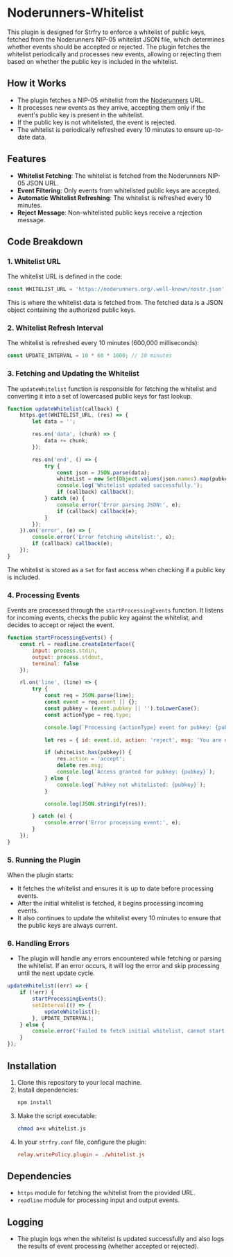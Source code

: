 
# Noderunners-Whitelist

This plugin is designed for Strfry to enforce a whitelist of public keys, fetched from the Noderunners NIP-05 whitelist JSON file, which determines whether events should be accepted or rejected. The plugin fetches the whitelist periodically and processes new events, allowing or rejecting them based on whether the public key is included in the whitelist.

## How it Works

- The plugin fetches a NIP-05 whitelist from the [Noderunners](https://noderunners.org/.well-known/nostr.json) URL.
- It processes new events as they arrive, accepting them only if the event's public key is present in the whitelist.
- If the public key is not whitelisted, the event is rejected.
- The whitelist is periodically refreshed every 10 minutes to ensure up-to-date data.

## Features

- **Whitelist Fetching**: The whitelist is fetched from the Noderunners NIP-05 JSON URL.
- **Event Filtering**: Only events from whitelisted public keys are accepted.
- **Automatic Whitelist Refreshing**: The whitelist is refreshed every 10 minutes.
- **Reject Message**: Non-whitelisted public keys receive a rejection message.
  
## Code Breakdown

### 1. Whitelist URL

The whitelist URL is defined in the code:

```javascript
const WHITELIST_URL = 'https://noderunners.org/.well-known/nostr.json';
```

This is where the whitelist data is fetched from. The fetched data is a JSON object containing the authorized public keys.

### 2. Whitelist Refresh Interval

The whitelist is refreshed every 10 minutes (600,000 milliseconds):

```javascript
const UPDATE_INTERVAL = 10 * 60 * 1000; // 10 minutes
```

### 3. Fetching and Updating the Whitelist

The `updateWhitelist` function is responsible for fetching the whitelist and converting it into a set of lowercased public keys for fast lookup.

```javascript
function updateWhitelist(callback) {
    https.get(WHITELIST_URL, (res) => {
        let data = '';

        res.on('data', (chunk) => {
            data += chunk;
        });

        res.on('end', () => {
            try {
                const json = JSON.parse(data);
                whiteList = new Set(Object.values(json.names).map(pubkey => pubkey.toLowerCase()));
                console.log('Whitelist updated successfully.');
                if (callback) callback();
            } catch (e) {
                console.error('Error parsing JSON:', e);
                if (callback) callback(e);
            }
        });
    }).on('error', (e) => {
        console.error('Error fetching whitelist:', e);
        if (callback) callback(e);
    });
}
```

The whitelist is stored as a `Set` for fast access when checking if a public key is included.

### 4. Processing Events

Events are processed through the `startProcessingEvents` function. It listens for incoming events, checks the public key against the whitelist, and decides to accept or reject the event.

```javascript
function startProcessingEvents() {
    const rl = readline.createInterface({
        input: process.stdin,
        output: process.stdout,
        terminal: false
    });

    rl.on('line', (line) => {
        try {
            const req = JSON.parse(line);
            const event = req.event || {};
            const pubkey = (event.pubkey || '').toLowerCase();
            const actionType = req.type;

            console.log(`Processing {actionType} event for pubkey: {pubkey}`);

            let res = { id: event.id, action: 'reject', msg: 'You are not authorized to access this relay.' };

            if (whiteList.has(pubkey)) {
                res.action = 'accept';
                delete res.msg;
                console.log(`Access granted for pubkey: {pubkey}`);
            } else {
                console.log(`Pubkey not whitelisted: {pubkey}`);
            }

            console.log(JSON.stringify(res));

        } catch (e) {
            console.error('Error processing event:', e);
        }
    });
}
```

### 5. Running the Plugin

When the plugin starts:
- It fetches the whitelist and ensures it is up to date before processing events.
- After the initial whitelist is fetched, it begins processing incoming events.
- It also continues to update the whitelist every 10 minutes to ensure that the public keys are always current.

### 6. Handling Errors

- The plugin will handle any errors encountered while fetching or parsing the whitelist. If an error occurs, it will log the error and skip processing until the next update cycle.

```javascript
updateWhitelist((err) => {
    if (!err) {
        startProcessingEvents();
        setInterval(() => {
            updateWhitelist();
        }, UPDATE_INTERVAL);
    } else {
        console.error('Failed to fetch initial whitelist, cannot start processing events.');
    }
});
```

## Installation

1. Clone this repository to your local machine.
2. Install dependencies:
   ```bash
   npm install
   ```
3. Make the script executable:
   ```bash
   chmod a+x whitelist.js
   ```
4. In your `strfry.conf` file, configure the plugin:
   ```conf
   relay.writePolicy.plugin = ./whitelist.js
   ```

## Dependencies

- `https` module for fetching the whitelist from the provided URL.
- `readline` module for processing input and output events.

## Logging

- The plugin logs when the whitelist is updated successfully and also logs the results of event processing (whether accepted or rejected).

